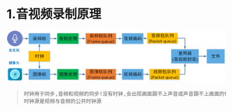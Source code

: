 # 1.音视频录制原理

<img src="assets/image-20231212140749297.png" alt="image-20231212140749297" /> 

> ```tex
> 时钟用于同步,音频和视频的同步!没有时钟,会出现画面跟不上声音或声音跟不上画面的情况
> 时钟源是视频与音频的公共时钟源
> ```



